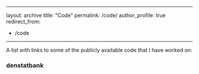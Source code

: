 
---
layout: archive
title: "Code"
permalink: /code/
author_profile: true
redirect_from:
  - /code
---

A list with links to some of the publicly available code that I have worked on:

### denstatbank
